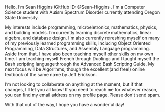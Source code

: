 Hello, I’m Sean Higgins (GitHub ID: @Sean-Higgins).
I'm a Computer Science student with Autism Spectrum Disorder currently attending Oregon State University.

My interests include programming, microeletronics, mathematics, physics, and building models.
I’m currently learning discrete mathematics, linear algebra, and database design.
I'm also currently refreshing myself on many of my previously learned programming skills, including Object Oriented Programming, Data Structures, and Assembly Language programming.
Aside from that, I have also been teaching myself other skills on my own time. I am teaching myself French through Duolingo and I taught myself the Bash scripting language
  through the Advanced Bash Scripting Guide. My next focus will be Algorithms, though the excellent (and free!) online textbook of the same name by Jeff Erickson.

I’m not looking to collaborate on anything at the moment, but if that changes, I'll let you all know!
If you need to reach me for whatever reason, you can find my email address on my profile page. Please don't send spam.

With that out of the way, I hope you have a wonderful day!

<!---
Sean-Higgins/Sean-Higgins is a ✨ special ✨ repository because its `README.md` (this file) appears on your GitHub profile.
You can click the Preview link to take a look at your changes.
--->
